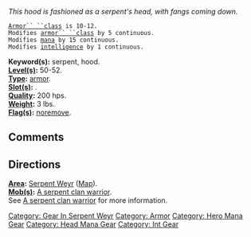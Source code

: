 *This hood is fashioned as a serpent's head, with fangs coming down.*

[`Armor`` ``class`](Armor_Class "wikilink")` is 10-12.`  
`Modifies `[`armor`` ``class`](Armor_Class "wikilink")` by 5 continuous.`  
`Modifies `[`mana`](Mana_Points "wikilink")` by 15 continuous.`  
`Modifies `[`intelligence`](Intelligence "wikilink")` by 1 continuous.`

**Keyword(s):** serpent, hood.  
**[Level(s)](Object_Level "wikilink"):** 50-52.  
**[Type](:Category:_Object_Types "wikilink"):**
[armor](:Category:_Armor "wikilink").  
**[Slot(s)](Object_Slots "wikilink"):** <worn on head>.  
**[Quality](Object_Quality "wikilink"):** 200 hps.  
**[Weight](Object_Weight "wikilink"):** 3 lbs.  
**[Flag(s)](:Category:_Object_Flags "wikilink"):**
[noremove](NoRemove_Flag "wikilink").  

## Comments

## Directions

**[Area](:Category:_Areas "wikilink"):** [Serpent
Weyr](:Category:_Serpent_Weyr "wikilink")
([Map](Serpent_Weyr_Map "wikilink")).  
**[Mob(s)](:Category:_Mobs "wikilink"):** [A serpent clan
warrior](Serpent_Clan_Warrior_(sleeping) "wikilink").  
See [A serpent clan warrior](Serpent_Clan_Warrior_(sleeping) "wikilink")
for more information.  

[Category: Gear In Serpent
Weyr](Category:_Gear_In_Serpent_Weyr "wikilink") [Category:
Armor](Category:_Armor "wikilink") [Category: Hero Mana
Gear](Category:_Hero_Mana_Gear "wikilink") [Category: Head Mana
Gear](Category:_Head_Mana_Gear "wikilink") [Category: Int
Gear](Category:_Int_Gear "wikilink")
